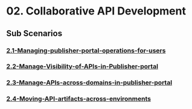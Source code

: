 # 02. Collaborative API Development

## Sub Scenarios

### [2.1-Managing-publisher-portal-operations-for-users](https://github.com/wso2/product-apim/tree/product-scenarios/product-scenarios/2-Collaborative-API-Development/2.1-Managing-publisher-portal-operations-for-users)
### [2.2-Manage-Visibility-of-APIs-in-Publisher-portal](https://github.com/wso2/product-apim/tree/product-scenarios/product-scenarios/2-Collaborative-API-Development/2.2-Manage-Visibility-of-APIs-in-Publisher-portal)
### [2.3-Manage-APIs-across-domains-in-publisher-portal](https://github.com/wso2/product-apim/tree/product-scenarios/product-scenarios/2-Collaborative-API-Development/2.3-Manage-APIs-across-domains-in-publisher-portal)
### [2.4-Moving-API-artifacts-across-environments](https://github.com/prasa7/product-apim/tree/product-scenarios/product-scenarios/2-Collaborative-API-Development/2.4-Moving-API-artifacts-across-environments)
